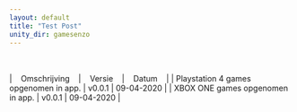 ```yaml
---
layout: default
title: "Test Post"
unity_dir: gamesenzo
---
```


<br>
<br>
| &nbsp;&nbsp; Omschrijving &nbsp;&nbsp; | &nbsp;&nbsp; Versie &nbsp;&nbsp; | &nbsp;&nbsp; Datum &nbsp;&nbsp; |
| Playstation 4 games opgenomen in app. | v0.0.1 | 09-04-2020 | 
| XBOX ONE games opgenomen in app. | v0.0.1 |  09-04-2020 |
<br>
<br>
